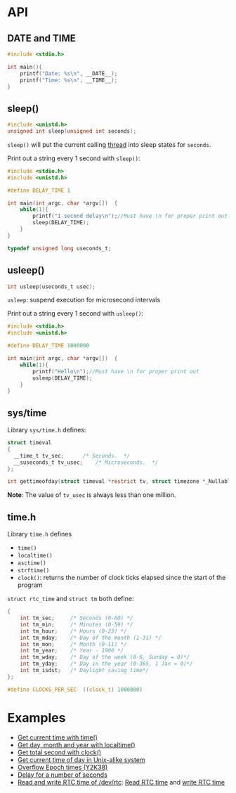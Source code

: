 # API

## __DATE__ and __TIME__

```c
#include <stdio.h> 

int main(){ 
	printf("Date: %s\n", __DATE__);
	printf("Time: %s\n", __TIME__);
}
```

## sleep()

```c
#include <unistd.h> 
unsigned int sleep(unsigned int seconds);
``` 
``sleep()`` will put the current calling [thread](../Thread) into sleep states for ``seconds``.

Print out a string every 1 second with ``sleep()``:

```c
#include <stdio.h>
#include <unistd.h>

#define DELAY_TIME 1

int main(int argc, char *argv[])  {
	while(1){
        printf("1 second delay\n");//Must have \n for proper print out
        sleep(DELAY_TIME);
    }
}
```

```c
typedef unsigned long useconds_t;
```
## usleep()
```c
int usleep(useconds_t usec);
```

``usleep``: suspend execution for microsecond intervals

Print out a string every 1 second with ``usleep()``:

```c
#include <stdio.h>
#include <unistd.h>

#define DELAY_TIME 1000000

int main(int argc, char *argv[])  {
	while(1){
        printf("Hello\n");//Must have \n for proper print out
        usleep(DELAY_TIME);
    }
}
```
## sys/time

Library ``sys/time.h`` defines:

```c
struct timeval
{
  __time_t tv_sec;		/* Seconds.  */
  __suseconds_t tv_usec;	/* Microseconds.  */
};
```
```c
int gettimeofday(struct timeval *restrict tv, struct timezone *_Nullable restrict tz);
```

**Note**: The value of ``tv_usec`` is always less than one million.
## time.h
Library ``time.h`` defines

* ``time()``
* ``localtime()``
* ``asctime()``
* ``strftime()``
* ``clock()``: returns the number of clock ticks elapsed since the start of the program

``struct rtc_time`` and ``struct tm`` both define:

```c
{ 
    int tm_sec;     /* Seconds (0-60) */
    int tm_min;     /* Minutes (0-59) */
    int tm_hour;    /* Hours (0-23) */
    int tm_mday;    /* Day of the month (1-31) */
    int tm_mon;     /* Month (0-11) */
    int tm_year;    /* Year - 1900 */
    int tm_wday;    /* Day of the week (0-6, Sunday = 0)*/
    int tm_yday;    /* Day in the year (0-365, 1 Jan = 0)*/
    int tm_isdst;   /* Daylight saving time*/
};
```

```c
#define CLOCKS_PER_SEC  ((clock_t) 1000000)
```
# Examples

* [Get current time with time()](Examples.md#get-current-time-with-time)
* [Get day, month and year with localtime()]()
* [Get total second with clock()]()
* [Get current time of day in Unix-alike system]()
* [Overflow Epoch times (Y2K38)]()
* [Delay for a number of seconds]()
* [Read and write RTC time of /dev/rtc](): [Read RTC time]() and [write RTC time]()
